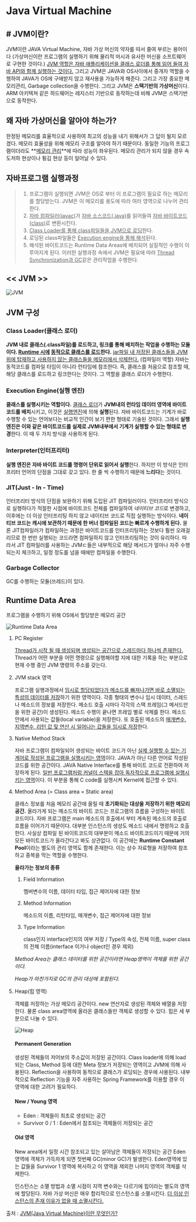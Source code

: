 # Java Virtual Machine

## # JVM이란?

JVM이란 JAVA Virtual Machine, 자바 가상 머신의 약자를 따서 줄여 부르는 용어이다 (가상머신이란 프로그램의 실행하기 위해 물리적 머시과 유사한 머신을 소프트웨어로 구현한 것이다.) <u>JVM 역할은 자바 애플리케이션을 클래스 로더를 통해 읽어 들여 자바 API와 함께 실행하는 것이다.</u> 그리고 JVM은 JAVA와 OS사이에서 중개자 역할을 수행하여 JAVA가 OS에 구애받지 않고 재사용을 가능하게 해준다. 그리고 가장 중요한 메모리관리, Garbage collection을 수행한다. 그리고 JVM은 **스택기반의 가상머신**이다. ARM 아키텍쳐 같은 하드웨어는 레지스터  기반으로 동작하는데 비해 JVM은 스택기반으로 동작한다.



## 왜 자바 가상머신을 알아야 하는가?

한정된 메모리를 효율적으로 사용하여 최고의 성능을 내기 위해서가 그 답이 될지 모르겠다. 메모리 효율성을 위해 메모리 구조를 알아야 하기 때문이다. 동일한 기능의 프로그램이더라도 **<u>메모리 관리</u>**에 따라 성능이 좌우된다. 메모리 관리가 되지 않을 경우 속도저하 현상이나 튕김 현상 등이 일어날 수 있다.



## 자바프로그램 실행과정

> 1. 프로그램이 실행되면 JVM은 OS로 부터 이 프로그램이 필요로 하는 메모리를 할당받는다. JVM은 이 메모리를 용도에 따라 여러 영역으로 나누어 관리한다.
> 2. <u>자바 컴파일러(javac)</u>가 <u>자바 소스코드(.java)</u>를 읽어들여 <u>자바 바이트코드(class)</u>로 변환시킨다.
> 3. <u>Class Loader를 통해 class파일들을 JVM으로 로딩</u>한다.
> 4. 로딩된 class파일들은 <u>Execution engine을 통해 해석</u>된다.
> 5. 해석된 바이트코드는 Runtime Data Areas에 배치되어 실질적인 수행이 이루어지게 된다. 이러한 실행과정 속에서 JVM은 필요에 따라 <u>Thread Synchronization과 GC</u>같은 관리작업을 수행한다.



## << JVM >>

![JVM](..\assets\img\JVM.png)



## JVM 구성

### Class Loader(클래스 로더)

**JVM 내로 클래스(.class파일)를 로드하고, 링크를 통해 배치하는 작업을 수행하는 모듈이다. <u>Runtime 시에</u> <u>동적으로 클래스를 로드</u>한다.** <u>jar파일 내 저장된 클래스들을 JVM위에 탑재하고 사용하지 않는 클래스들을 메모리에서 삭제한다.</u> (컴파일러 역할) 자바는 동적코드를 컴파일 타임이 아니라 런타임에 참조한다. 즉, 클래스를 처음으로 참조할 때, 해당 클래스를 로드하고 링크한다는 것이다. 그 역할을 클래스 로더가 수행한다.

### Execution Engine(실행 엔진)

**클래스를 실행시키는 역할이다.** <u>클래스 로더</u>가 **JVM내의 런타임 데이터 영역에 바이트 코드를 배치**시키고, 이것은 <u>실행엔진</u>에 의해 **실행**된다. 자바 바이트코드는 기계가 바로 수행할 수 있는 언어보다는 비교적 인간이 보기 편한 형태로 기술된 것이다. 그래서 **실행 엔진은 이와 같은 바이트코드를 실제로 JVM내부에서 기계가 실행할 수 있는 형태로 변경**한다. 이 때 두 가지 방식을 사용하게 된다.

### Interpreter(인터프리터)

**실행 엔진은 자바 바이트 코드를 명령어 단위로 읽어서 실행**한다. 하지만 이 방식은 인터프리터 언어의 단점을 그대로 갖고 있다. 한 줄 씩 수행하기 때문에 **느리다**는 것이다.

### JIT(Just - In - Time)

인터프리터 방식의 단점을 보완하기 위해 도입된 JIT 컴파일러이다. 인터프리터 방식으로 실행하다가 적절한 시점에 바이트코드 전체를 컴파일하여 *네이티브 코드*로 변경하고, 이후에는 더 이상 인터프리팅 하지 않고 네이티브 코드로 직접 실행하는 방식이다. **네이티브 코드는 캐시에 보관하기 때문에 한 버너 컴파일된 코드는 빠르게 수행하게 된다.** 물론 JIT컴파일러가 컴파일하는 과정은 바이트코드를 인터프리팅하는 것보다 훨씬 오래걸리므로 한 번만 실행되는 코드라면 컴파일하지 않고 인터프리팅하는 것이 유리하다. 따라서 JIT 컴파일러를 사용하는 JVMㄷ들은 내부적으로 해당 메서드가 얼마나 자주 수행되는지 체크하고, 일정 정도를 넘을 때에만 컴파일을 수행한다.

### Garbage Collector

GC를 수행하는 모듈(쓰레드)이 있다.



## Runtime Data Area

프로그램을 수행하기 위해 OS에서 할당받은 메모리 공간

![Runtime Data Area](..\assets\img\RuntimeDataArea.png)



1. PC Register

   <u>Thread가 시작 될 때 생성되며 생성되는 공간으로 스레드마다 하나씩 존재한다.</u> Thread가 어떤 부분을 어떤 명령으로 실행해야할 지에 대한 기록을 하는 부분으로 현재 수행 중인 JVM 명령의 주소를 갖는다.

2. JVM stack 영역

   프로그램 실행과정에서 <u>임시로 할당되었다가 메소드를 빠져나가면 바로 소멸되는 특성의 데이터를 저장</u>하기 위한 영역이다. 각종 형태의 변수나 임시 데이터, 스레드나 메소드의 정보를 저장한다. 메소드 호출 시마다 각각의 스택 프레임(그 메서드만을 위한 공간)이 생성된다. 메소드 수행이 끝나면 프레임 별로 삭제를 한다. 메소드 안에서 사용되는 값들(local variable)을 저장한다. 또 호출된 메소드의 <u>매개변수, 지역변수, 리턴 값 및 연산 시 일어나는 값들을 임시로 저장</u>한다.

3. Native Method Stack

   자바 프로그램이 컴파일되어 생성되는 바이트 코드가 아닌 <u>실제 실행할 수 있는 기계어로 작성된 프로그램을 실행시키는 영역</u>이다. JAVA가 아닌 다른 언어로 작성된 코드를 위한 공간이다. JAVA Native Interface를 통해 바이트 코드로 전환하여 저장하게 된다. <u>일반 프로그램처럼 커널이 스택을 잡아 독자적으로 프로그램에 실행시키는 영역</u>이다. 이 부분을 통해 C code를 실행시켜 Kernel에 접근할 수 있다.

4. Method Area (= Class area = Static area)

   클래스 정보를 처음 메모리 공간에 올릴 때 **초기화되는 대상을 저장하기 위한 메모리 공간.** 올라가게 되는 메소드의 바이트 코드는 프로그램의 흐름을 구성하는 바이트 코드이다. 자바 프로그램은 main 메소드의 호출에서 부터 계속된 메소드의 호출로 흐름을 이어가기 때문이다. 대부분 인스턴스의 생성도 메소드 내에서 명령하고 호출한다. 사실상 컴파일 된 바이트코드의 대부분이 메소드 바이트코드이기 때문에 거의 모든 바이트코드가 올라간다고 봐도 상관없다. 이 공간에는 **Runtime Constant Pool**이라는 별도의 관리 영역도 함께 존재한다. 이는 상수 자료형을 저장하여 참조하고 중복을 막는 역할을 수행한다.

   

   **올라가는 정보의 종류**

   1. Field Information

      멤버변수의 이름, 데이터 타입, 접근 제어자에 대한 정보

   2. Method Information

      메소드의 이름, 리턴타임, 매개변수, 접근 제어자에 대한 정보

   3. Type Information

      class인지 interface인지의 여부 저장 / Type의 속성, 전체 이름, super class의 전체 이름(interface 이거나 object인 경우 제외)

   

   *Method Area는 클래스 데이터를 위한 공간이라면 Heap영역이 객체를 위한 공간이다.*

   *Heap가 마찬가지로 GC의 관리 대상에 포함된다.*

5. Heap(힙 영역)

   객체를 저장하는 가상 메모리 공간이다. new 연산자로 생성된 객체와 배열을 저장한다. 물론 class area영역에 올라온 클래스들만 객체로 생성할 수 있다. 힙은 세 부분으로 나눌 수 있다.

   ![Heap](..\assets\img\heap.png)

   

   #### Permanent Generation

   생성된 객체들의 저어보의 주소값이 저장된 공간이다. Class loader에 의해 load되는 Class, Method 등에 대한 Meta 정보가 저장되는 영역이고 JVM에 의해 사용된다. Reflection을 사용하여 동적으로 클래스가 로딩되는 경우에 사용된다. 내부적으로 Reflection 기능을 자주 사용하는 Spring Framework를 이용할 경우 이 영역에 대한 고려가 필요하다.

   #### New / Young 영역

   - Eden : 객체들이 최초로 생성되는 공간
   - Survivor 0 / 1 : Eden에서 참조되는 객체들이 저장되는 공간

   #### Old 영역

   New area에서 일정 시간 참조되고 있는 살아남은 객체들이 저장되는 공간 Eden 영역에 객체가 가득차게 되면 첫번째 GC(minor GC)가 발생한다. Eden영역에 있는 값들을 Survivor 1 영역에 복사하고 이 영역을 제외한 나머지 영역의 객체를 삭제한다.

   

   인스턴스는 소멸 방법과 소멸 시점이 지역 변수와는 다르기에 힙이라는 별도의 영역에 할당된다. 자바 가상 머신은 매우 합리적으로 인스턴스를 소멸시킨다. <u>더 이상 인스턴스의 존재 이유가 없을 때 소멸시킨다.</u>



출처 : [JVM(Java Virtual Machine)이란 무엇인가?](https://asfirstalways.tistory.com/158)

